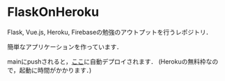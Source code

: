# FlaskOnHeroku

Flask, Vue.js, Heroku, Firebaseの勉強のアウトプットを行うレポジトリ．

簡単なアプリケーションを作っています．

mainにpushされると，[ここ](https://seiyuflask.herokuapp.com/)に自動デプロイされます．
(Herokuの無料枠なので，起動に時間がかかります．)
